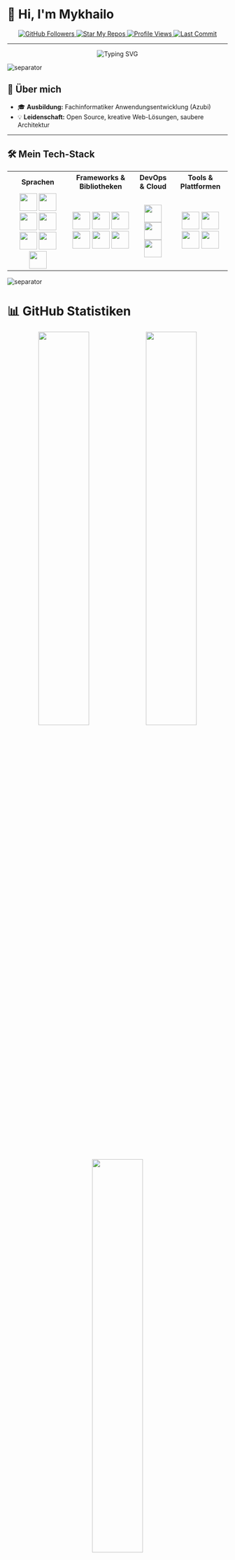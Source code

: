 # 👋 Hi, I'm Mykhailo

<p align="center">
  <a href="https://github.com/kamidzu9?tab=followers">
    <img src="https://img.shields.io/github/followers/kamidzu9?label=Followers&style=social" alt="GitHub Followers" />
  </a>
  <a href="https://github.com/kamidzu9?tab=repositories">
    <img src="https://img.shields.io/badge/%F0%9F%8C%90%20Star%20My%20Repos-kamidzu9-blueviolet" alt="Star My Repos" />
  </a>
  <a href="https://github.com/kamidzu9">
    <img src="https://komarev.com/ghpvc/?username=kamidzu9&label=Profile%20Views&color=0e75b6&style=flat" alt="Profile Views" />
  </a>
  <a href="https://github.com/kamidzu9">
    <img src="https://img.shields.io/github/last-commit/kamidzu9/kamidzu9?color=green" alt="Last Commit" />
  </a>
</p>

---

<p align="center">
  <img src="https://readme-typing-svg.herokuapp.com?font=Fira+Code&pause=800&color=0EF7BB&width=700&height=40&lines=Willkommen!;Ich+bin+Mykhailo+Solovey;Fachinformatiker+Anwendungsentwicklung" alt="Typing SVG" />
</p>

<img src="https://raw.githubusercontent.com/kamidzu9/kamidzu9/main/assets/border_separator.gif" alt="separator" />

## 🌟 Über mich

- 🎓 **Ausbildung:** Fachinformatiker Anwendungsentwicklung (Azubi)
- 💡 **Leidenschaft:** Open Source, kreative Web-Lösungen, saubere Architektur

---

## 🛠️ Mein Tech-Stack

<div align="center">
  <table>
    <tr>
      <th>Sprachen</th>
      <th>Frameworks & Bibliotheken</th>
      <th>DevOps & Cloud</th>
      <th>Tools & Plattformen</th>
    </tr>
    <tr align="center">
      <td>
        <img src="https://cdn.jsdelivr.net/gh/devicons/devicon/icons/javascript/javascript-original.svg" width="40" />
        <img src="https://cdn.jsdelivr.net/gh/devicons/devicon/icons/typescript/typescript-original.svg" width="40" />
        <img src="https://cdn.jsdelivr.net/gh/devicons/devicon/icons/php/php-original.svg" width="40" />
        <img src="https://cdn.jsdelivr.net/gh/devicons/devicon/icons/python/python-original.svg" width="40" />
        <img src="https://cdn.jsdelivr.net/gh/devicons/devicon/icons/html5/html5-original.svg" width="40" />
        <img src="https://cdn.jsdelivr.net/gh/devicons/devicon/icons/css3/css3-original.svg" width="40" />
        <img src="https://cdn.jsdelivr.net/gh/devicons/devicon/icons/sass/sass-original.svg" width="40" />
      </td>
      <td>
        <img src="https://cdn.jsdelivr.net/gh/devicons/devicon/icons/react/react-original.svg" width="40" />
        <img src="https://cdn.jsdelivr.net/gh/devicons/devicon/icons/vuejs/vuejs-original.svg" width="40" />
        <img src="https://cdn.jsdelivr.net/gh/devicons/devicon/icons/nextjs/nextjs-original.svg" width="40" />
        <img src="https://cdn.jsdelivr.net/gh/devicons/devicon/icons/laravel/laravel-original.svg" width="40" />
        <img src="https://cdn.jsdelivr.net/gh/devicons/devicon/icons/bootstrap/bootstrap-original.svg" width="40" />
        <img src="https://cdn.jsdelivr.net/gh/devicons/devicon/icons/vite/vite-original.svg" width="40" />
      </td>
      <td>
        <img src="https://cdn.jsdelivr.net/gh/devicons/devicon/icons/github/github-original.svg" width="40" />
        <img src="https://cdn.jsdelivr.net/gh/devicons/devicon/icons/githubactions/githubactions-original.svg" width="40" />
        <img src="https://cdn.jsdelivr.net/gh/devicons/devicon/icons/vercel/vercel-original.svg" width="40" />
      </td>
      <td>
        <img src="https://cdn.jsdelivr.net/gh/devicons/devicon/icons/shopware/shopware-original.svg" width="40" />
        <img src="https://cdn.jsdelivr.net/gh/devicons/devicon/icons/wordpress/wordpress-plain.svg" width="40" />
        <img src="https://cdn.jsdelivr.net/gh/devicons/devicon/icons/mysql/mysql-original.svg" width="40" />
        <img src="https://cdn.jsdelivr.net/gh/devicons/devicon/icons/postgresql/postgresql-original.svg" width="40" />
      </td>
    </tr>
  </table>
</div>

<img src="https://raw.githubusercontent.com/kamidzu9/kamidzu9/main/assets/border_separator.gif" alt="separator" />

# 📊 GitHub Statistiken

<div align="center">
  <img src="https://github-readme-stats.vercel.app/api?username=kamidzu9&show_icons=true&theme=tokyonight&hide_border=true" width="48%" />
  <img src="https://streak-stats.demolab.com?user=kamidzu9&theme=tokyonight&hide_border=true" width="48%" />
  <br><br>
  <img src="https://github-readme-stats.vercel.app/api/top-langs/?username=kamidzu9&layout=compact&theme=tokyonight&hide_border=true&langs_count=10" width="48%" />
  <br><br>
  <img src="https://github-profile-trophy.vercel.app/?username=kamidzu9&theme=tokyonight&no-frame=true&margin-w=10&margin-h=10" width="98%" />
  <br><br>
  <img src="https://github-profile-summary-cards.vercel.app/api/cards/profile-details?username=kamidzu9&theme=tokyonight" width="98%" />
  <br><br>
  <img src="https://github-profile-summary-cards.vercel.app/api/cards/repos-per-language?username=kamidzu9&theme=tokyonight" width="48%" />
  <img src="https://github-profile-summary-cards.vercel.app/api/cards/most-commit-language?username=kamidzu9&theme=tokyonight" width="48%" />
  <br><br>
  <img src="https://github-profile-summary-cards.vercel.app/api/cards/stats?username=kamidzu9&theme=tokyonight" width="48%" />
  <img src="https://github-profile-summary-cards.vercel.app/api/cards/productive-time?username=kamidzu9&theme=tokyonight&utcOffset=+2" width="48%" />
  <br><br>
  <img src="https://github-readme-stats.vercel.app/api/wakatime?username=kamidzu9&layout=compact&theme=tokyonight&hide_border=true" width="98%" />
</div>

<img src="https://raw.githubusercontent.com/kamidzu9/kamidzu9/main/assets/border_separator.gif" alt="separator" />

## 📝 Aktuelle Projekte

- **StackSafe** – GTK4+Python App for developers
- Mehr unter 👉 [Meine Repos](https://github.com/kamidzu9?tab=repositories)

---

## 📫 Kontakt

<p align="center">
  <a href="mailto:mykhailo.solovey@example.com"><img src="https://skillicons.dev/icons?i=gmail" width="40" /></a>
  <a href="https://www.linkedin.com/in/mykhailo-solovey-34345934a/"><img src="https://skillicons.dev/icons?i=linkedin" width="40" /></a>
  <a href="https://github.com/kamidzu9"><img src="https://skillicons.dev/icons?i=github" width="40" /></a>
</p>

---

<p align="center">
  Danke fürs Vorbeischauen! ⭐
</p>
